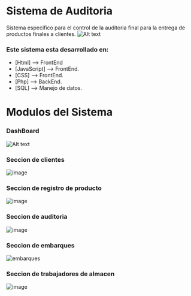 # Sistema de Auditoria
Sistema especifico para el control de la auditoria final para la entrega de productos finales a clientes.
![Alt text](https://i.pinimg.com/originals/09/7f/28/097f28b9b779003af587f31559ee59bd.jpg?raw=true "DashBoard")

### Este sistema esta desarrollado en:
* [Html] --> FrontEnd
* [JavaScript] --> FrontEnd.
* [CSS] --> FrontEnd.
* [Php] --> BackEnd.
* [SQL] --> Manejo de datos.

# Modulos del Sistema

### DashBoard
![Alt text](https://i.pinimg.com/originals/09/7f/28/097f28b9b779003af587f31559ee59bd.jpg?raw=true "DashBoard")

### Seccion de clientes
![image](https://user-images.githubusercontent.com/90405172/136983605-f34bd244-7b2e-4e55-b310-259fccbf40d6.png)

### Seccion de registro de producto
![image](https://user-images.githubusercontent.com/90405172/136983857-81ef3995-26c3-4ec3-9bf2-f1caf5f063ac.png)

### Seccion de auditoria
![image](https://user-images.githubusercontent.com/90405172/136984097-4e8294aa-f72a-46cb-9594-81a3eec775cb.png)

### Seccion de embarques
![embarques](https://user-images.githubusercontent.com/90405172/136983188-0c43edd8-0160-4ffb-82dc-28d385da2e72.jpg)

### Seccion de trabajadores de almacen
![image](https://user-images.githubusercontent.com/90405172/136983398-9e1c88de-45ef-49ad-be90-58439dedc33e.png)
